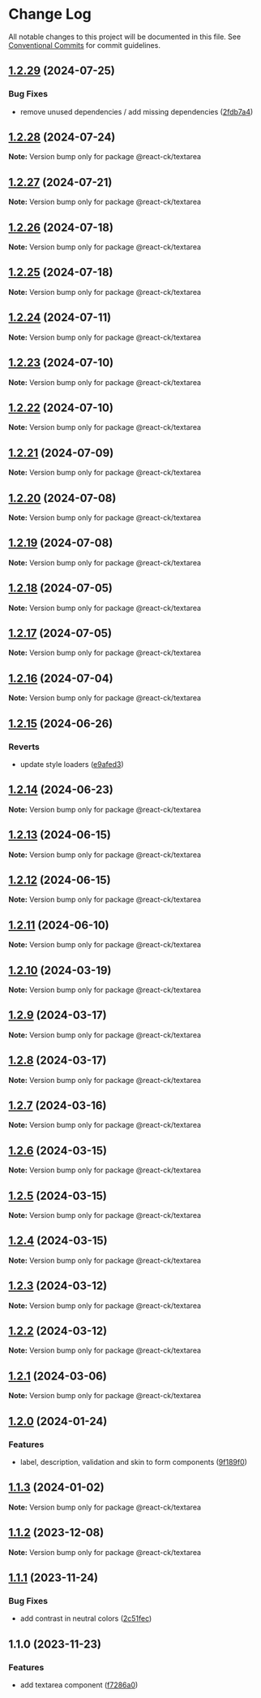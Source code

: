 # Change Log

All notable changes to this project will be documented in this file.
See [Conventional Commits](https://conventionalcommits.org) for commit guidelines.

## [1.2.29](https://github.com/abelflopes/react-ck/compare/@react-ck/textarea@1.2.28...@react-ck/textarea@1.2.29) (2024-07-25)


### Bug Fixes

* remove unused dependencies / add missing dependencies ([2fdb7a4](https://github.com/abelflopes/react-ck/commit/2fdb7a4eed218581949f6d0d8d902b3b677b3bf1))



## [1.2.28](https://github.com/abelflopes/react-ck/compare/@react-ck/textarea@1.2.27...@react-ck/textarea@1.2.28) (2024-07-24)

**Note:** Version bump only for package @react-ck/textarea





## [1.2.27](https://github.com/abelflopes/react-ck/compare/@react-ck/textarea@1.2.26...@react-ck/textarea@1.2.27) (2024-07-21)

**Note:** Version bump only for package @react-ck/textarea





## [1.2.26](https://github.com/abelflopes/react-ck/compare/@react-ck/textarea@1.2.25...@react-ck/textarea@1.2.26) (2024-07-18)

**Note:** Version bump only for package @react-ck/textarea





## [1.2.25](https://github.com/abelflopes/react-ck/compare/@react-ck/textarea@1.2.24...@react-ck/textarea@1.2.25) (2024-07-18)

**Note:** Version bump only for package @react-ck/textarea





## [1.2.24](https://github.com/abelflopes/react-ck/compare/@react-ck/textarea@1.2.23...@react-ck/textarea@1.2.24) (2024-07-11)

**Note:** Version bump only for package @react-ck/textarea





## [1.2.23](https://github.com/abelflopes/react-ck/compare/@react-ck/textarea@1.2.22...@react-ck/textarea@1.2.23) (2024-07-10)

**Note:** Version bump only for package @react-ck/textarea





## [1.2.22](https://github.com/abelflopes/react-ck/compare/@react-ck/textarea@1.2.21...@react-ck/textarea@1.2.22) (2024-07-10)

**Note:** Version bump only for package @react-ck/textarea





## [1.2.21](https://github.com/abelflopes/react-ck/compare/@react-ck/textarea@1.2.20...@react-ck/textarea@1.2.21) (2024-07-09)

**Note:** Version bump only for package @react-ck/textarea





## [1.2.20](https://github.com/abelflopes/react-ck/compare/@react-ck/textarea@1.2.19...@react-ck/textarea@1.2.20) (2024-07-08)

**Note:** Version bump only for package @react-ck/textarea





## [1.2.19](https://github.com/abelflopes/react-ck/compare/@react-ck/textarea@1.2.18...@react-ck/textarea@1.2.19) (2024-07-08)

**Note:** Version bump only for package @react-ck/textarea





## [1.2.18](https://github.com/abelflopes/react-ck/compare/@react-ck/textarea@1.2.17...@react-ck/textarea@1.2.18) (2024-07-05)

**Note:** Version bump only for package @react-ck/textarea





## [1.2.17](https://github.com/abelflopes/react-ck/compare/@react-ck/textarea@1.2.16...@react-ck/textarea@1.2.17) (2024-07-05)

**Note:** Version bump only for package @react-ck/textarea





## [1.2.16](https://github.com/abelflopes/react-ck/compare/@react-ck/textarea@1.2.15...@react-ck/textarea@1.2.16) (2024-07-04)

**Note:** Version bump only for package @react-ck/textarea





## [1.2.15](https://github.com/abelflopes/react-ck/compare/@react-ck/textarea@1.2.14...@react-ck/textarea@1.2.15) (2024-06-26)


### Reverts

* update style loaders ([e9afed3](https://github.com/abelflopes/react-ck/commit/e9afed309e7893e95b4b02cceb7e9636670740b8))



## [1.2.14](https://github.com/abelflopes/react-ck/compare/@react-ck/textarea@1.2.13...@react-ck/textarea@1.2.14) (2024-06-23)

**Note:** Version bump only for package @react-ck/textarea





## [1.2.13](https://github.com/abelflopes/react-ck/compare/@react-ck/textarea@1.2.12...@react-ck/textarea@1.2.13) (2024-06-15)

**Note:** Version bump only for package @react-ck/textarea





## [1.2.12](https://github.com/abelflopes/react-ck/compare/@react-ck/textarea@1.2.11...@react-ck/textarea@1.2.12) (2024-06-15)

**Note:** Version bump only for package @react-ck/textarea





## [1.2.11](https://github.com/abelflopes/react-ck/compare/@react-ck/textarea@1.2.10...@react-ck/textarea@1.2.11) (2024-06-10)

**Note:** Version bump only for package @react-ck/textarea





## [1.2.10](https://github.com/abelflopes/react-ck/compare/@react-ck/textarea@1.2.9...@react-ck/textarea@1.2.10) (2024-03-19)

**Note:** Version bump only for package @react-ck/textarea





## [1.2.9](https://github.com/abelflopes/react-ck/compare/@react-ck/textarea@1.2.8...@react-ck/textarea@1.2.9) (2024-03-17)

**Note:** Version bump only for package @react-ck/textarea





## [1.2.8](https://github.com/abelflopes/react-ck/compare/@react-ck/textarea@1.2.7...@react-ck/textarea@1.2.8) (2024-03-17)

**Note:** Version bump only for package @react-ck/textarea





## [1.2.7](https://github.com/abelflopes/react-ck/compare/@react-ck/textarea@1.2.6...@react-ck/textarea@1.2.7) (2024-03-16)

**Note:** Version bump only for package @react-ck/textarea





## [1.2.6](https://github.com/abelflopes/react-ck/compare/@react-ck/textarea@1.2.5...@react-ck/textarea@1.2.6) (2024-03-15)

**Note:** Version bump only for package @react-ck/textarea





## [1.2.5](https://github.com/abelflopes/react-ck/compare/@react-ck/textarea@1.2.4...@react-ck/textarea@1.2.5) (2024-03-15)

**Note:** Version bump only for package @react-ck/textarea





## [1.2.4](https://github.com/abelflopes/react-ck/compare/@react-ck/textarea@1.2.3...@react-ck/textarea@1.2.4) (2024-03-15)

**Note:** Version bump only for package @react-ck/textarea





## [1.2.3](https://github.com/abelflopes/react-ck/compare/@react-ck/textarea@1.2.2...@react-ck/textarea@1.2.3) (2024-03-12)

**Note:** Version bump only for package @react-ck/textarea





## [1.2.2](https://github.com/abelflopes/react-ck/compare/@react-ck/textarea@1.2.1...@react-ck/textarea@1.2.2) (2024-03-12)

**Note:** Version bump only for package @react-ck/textarea





## [1.2.1](https://github.com/abelflopes/react-ck/compare/@react-ck/textarea@1.2.0...@react-ck/textarea@1.2.1) (2024-03-06)

**Note:** Version bump only for package @react-ck/textarea





## [1.2.0](https://github.com/abelflopes/react-ck/compare/@react-ck/textarea@1.1.3...@react-ck/textarea@1.2.0) (2024-01-24)


### Features

* label, description, validation and skin to form components ([9f189f0](https://github.com/abelflopes/react-ck/commit/9f189f0df64abac8363f6cbbfe37fdcd0f18b80a))



## [1.1.3](https://github.com/abelflopes/react-ck/compare/@react-ck/textarea@1.1.2...@react-ck/textarea@1.1.3) (2024-01-02)

**Note:** Version bump only for package @react-ck/textarea





## [1.1.2](https://github.com/abelflopes/react-ck/compare/@react-ck/textarea@1.1.1...@react-ck/textarea@1.1.2) (2023-12-08)

**Note:** Version bump only for package @react-ck/textarea





## [1.1.1](https://github.com/abelflopes/react-ck/compare/@react-ck/textarea@1.1.0...@react-ck/textarea@1.1.1) (2023-11-24)


### Bug Fixes

* add contrast in neutral colors ([2c51fec](https://github.com/abelflopes/react-ck/commit/2c51fec5f8a3e0f7b6a13428dfeb34c00cc29eb6))



## 1.1.0 (2023-11-23)


### Features

* add textarea component ([f7286a0](https://github.com/abelflopes/react-ck/commit/f7286a0d4c4d018887d6c5da782829d9bc698f5f))
